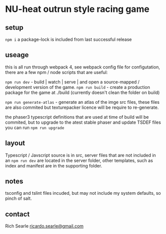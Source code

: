 # NU-heat outrun style racing game

## setup
`npm i` a package-lock is included from last successful release


## useage
this is all run through webpack 4, see webpack config file for configutation, there are a few npm / node scripts that are useful:

`npm run dev` - build | watch | serve | and open a source-mapped / development version of the game.
`npm run build` - create a production package for the game at ./build (currently doesn't clean the folder on build)

`npm run generate-atlas` - generate an atlas of the imge src files, these files are also commited but texturepacker licence will be require to re-generate.

the phaser3 typescript definitions that are used at time of build will be commited, but to upgrade to the atest stable phaser and update TSDEF files you can run `npm run upgrade`

## layout
Typescript / Javscript source is in src, server files that are not included in an `npm run dev` are located in the server folder, other templates, such as index and manifest are in the supporting folder.

## notes

tsconfig and tslint files incuded, but may not include my system defaults, so pinch of salt.

## contact

Rich Searle
ricardo.searle@gmail.com
